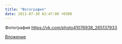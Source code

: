 ```yaml
---
title: "Фотография"
date: 2011-07-30 02:47:00 +0300
---
```


Фотография
https://vk.com/photo41076938_265137933

[Вложение](https://vk.com/photo41076938_265137933)
